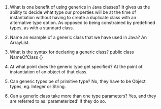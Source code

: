 1. What is one benefit of using generics in Java classes?
It gives us the ability to decide what type our properties will be at the time of instantiation without having to create a duplicate class with an alternative type option. As opposed to being constrained by predefined types, as with a standard class.

2. Name an example of a generic class that we have used in Java?
An ArrayList.

3. What is the syntax for declaring a generic class?
public class NameOfClass<T> {}

4. At what point does the generic type get specified?
At the point of instantiation of an object of that class.

5. Can generic types be of primitive type?
No, they have to be Object types, eg. Integer or String.

6. Can a generic class take more than one type parameters?
Yes, and they are referred to as 'parameterized' if they do so.
